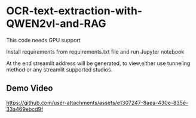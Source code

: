 # OCR-text-extraction-with-QWEN2vl-and-RAG

This code needs GPU support 

Install requirements from requirements.txt file 
and run Jupyter notebook

At the end streamlit address will be generated,
to view,either use tunneling method or any streamlit supported studios.

## Demo Video


https://github.com/user-attachments/assets/e1307247-8aea-430e-835e-33a469ebcd9f




